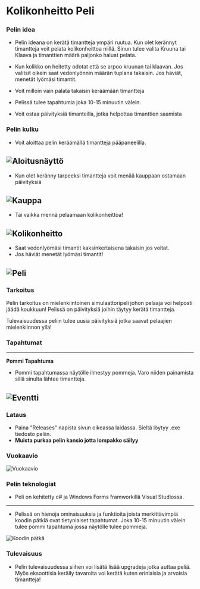 # Kolikonheitto Peli

### Pelin idea
- Pelin ideana on kerätä timantteja ympäri ruutua. Kun olet kerännyt timantteja voit pelata kolikonheittoa niillä. Sinun tulee valita Kruuna tai Klaava ja timanttien määrä paljonko haluat pelata.
  
- Kun kolikko on heitetty odotat että se arpoo kruunan tai klaavan. Jos valitsit oikein saat vedonlyönnin määrän tuplana takaisin. Jos häviät, menetät lyömäsi timantit.

- Voit milloin vain palata takaisin keräämään timantteja
  
- Pelissä tulee tapahtumia joka 10-15 minuutin välein.

- Voit ostaa päivityksiä timanteilla, jotka helpottaa timanttien saamista

### Pelin kulku
- Voit aloittaa pelin keräämällä timantteja pääpaneelilla.

![Aloitusnäyttö](https://github.com/Eemi00/coin-flip/blob/03dadfcecd8ffcc4b7792b86c074f5287f63cfdc/kuvat/N%C3%A4ytt%C3%B6kuva%202025-04-02%20131200.png?raw=true)
---
- Kun olet keränny tarpeeksi timantteja voit menää kauppaan ostamaan päivityksiä

![Kauppa](https://github.com/Eemi00/coin-flip/blob/03dadfcecd8ffcc4b7792b86c074f5287f63cfdc/kuvat/N%C3%A4ytt%C3%B6kuva%202025-04-02%20131217.png?raw=true)
---
- Tai vaikka mennä pelaamaan kolikonheittoa!
  
![Kolikonheitto](https://github.com/Eemi00/coin-flip/blob/03dadfcecd8ffcc4b7792b86c074f5287f63cfdc/kuvat/N%C3%A4ytt%C3%B6kuva%202025-04-02%20131209.png?raw=true)
---
- Saat vedonlyömäsi timantit kaksinkertaisena takaisin jos voitat.
- Jos häviät menetät lyömäsi timantit!

![Peli](https://github.com/Eemi00/coin-flip/blob/03dadfcecd8ffcc4b7792b86c074f5287f63cfdc/kuvat/N%C3%A4ytt%C3%B6kuva%202025-04-02%20131424.png?raw=true)
---
### Tarkoitus
Pelin tarkoitus on mielenkiintoinen simulaattoripeli johon pelaaja voi helposti jäädä koukkuun! Pelissä on päivityksiä joihin täytyy kerätä timantteja.

Tulevaisuudessa peliin tulee uusia päivityksiä jotka saavat pelaajien mielenkiinnon yllä!

### Tapahtumat
---
**Pommi Tapahtuma**
- Pommi tapahtumassa näytölle ilmestyy pommeja. Varo niiden painamista sillä sinulta lähtee timantteja.
  
![Eventti](https://github.com/Eemi00/coin-flip/blob/11f4635485f5cae50a074b8eae8649d94e5605b0/kuvat/N%C3%A4ytt%C3%B6kuva%202025-04-09%20080736.png?raw=true)
---

### Lataus
- Paina "Releases" napista sivun oikeassa laidassa. Sieltä löytyy .exe tiedosto peliin. 
- **Muista purkaa pelin kansio jotta lompakko säilyy**

### Vuokaavio
![Vuokaavio](https://github.com/Eemi00/coin-flip/blob/6c267443098a6d8f31423ec1b7b190d79eb8879d/kuvat/N%C3%A4ytt%C3%B6kuva%202025-04-02%20130211.png?raw=true)

### Pelin teknologiat
- Peli on kehitetty c# ja Windows Forms framworkillä Visual Studiossa.
---
- Pelissä on hienoja ominaisuuksia ja funktioita joista merkittävimpiä koodin pätkiä ovat tietynlaiset tapahtumat. Joka 10-15 minuutin välein tulee pommi tapahtuma jossa näytölle tulee pommeja.

![Koodin pätkä](https://github.com/Eemi00/coin-flip/blob/2f2e3e1d4c417b58317d91428e8541b0b943f7da/kuvat/N%C3%A4ytt%C3%B6kuva%202025-04-02%20132430.png?raw=true)

### Tulevaisuus
- Pelin tulevaisuudessa siihen voi lisätä lisää upgradeja jotka auttaa peliä. Myös eksoottisia keräily tavaroita voi kerätä kuten erinlaisia ja arvoisia timantteja!